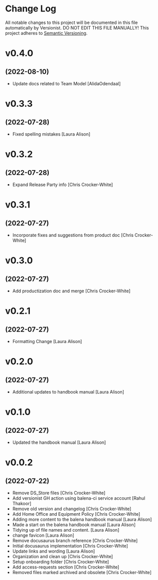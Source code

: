 # Change Log

All notable changes to this project will be documented in this file
automatically by Versionist. DO NOT EDIT THIS FILE MANUALLY!
This project adheres to [Semantic Versioning](http://semver.org/).

# v0.4.0
## (2022-08-10)

* Update docs related to Team Model [AlidaOdendaal]

# v0.3.3
## (2022-07-28)

* Fixed spelling mistakes [Laura Alison]

# v0.3.2
## (2022-07-28)

* Expand Release Party info [Chris Crocker-White]

# v0.3.1
## (2022-07-27)

* Incorporate fixes and suggestions from product doc [Chris Crocker-White]

# v0.3.0
## (2022-07-27)

* Add productization doc and merge [Chris Crocker-White]

# v0.2.1
## (2022-07-27)

* Formatting Change [Laura Alison]

# v0.2.0
## (2022-07-27)

* Additional updates to handbook manual [Laura Alison]

# v0.1.0
## (2022-07-27)

* Updated the handbook manual [Laura Alison]

# v0.0.2
## (2022-07-22)

* Remove DS_Store files [Chris Crocker-White]
* Add versionist GH action using balena-ci service account [Rahul Thakoor]
* Remove old version and changelog [Chris Crocker-White]
* Add Home Office and Equipment Policy [Chris Crocker-White]
* Adding more content to the balena handbook manual [Laura Alison]
* Made a start on the balena handbook manual [Laura Alison]
* Tidying up of file names and content. [Laura Alison]
* change favicon [Laura Alison]
* Remove docusaurus branch reference [Chris Crocker-White]
* Initial docusaurus implementation [Chris Crocker-White]
* Update links and wording [Laura Alison]
* Organization and clean up [Chris Crocker-White]
* Setup onboarding folder [Chris Crocker-White]
* Add access-requests section [Chris Crocker-White]
* Removed files marked archived and obsolete [Chris Crocker-White]
